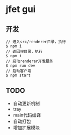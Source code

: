 # jfet gui

## 开发

```shell
// 进入src/renderer目录，执行
$ npm i
// 返回根目录，执行
$ npm i
// 启动renderer开发服务
$ npm run dev
// 启动客户端
$ npm start
```

## TODO

- 自动更新机制
- tray
- main代码编译
- 自动打包
- 增加扩展模块